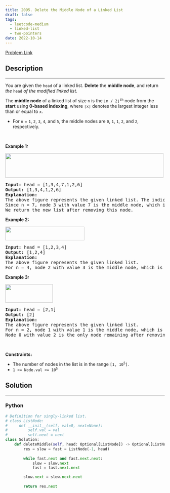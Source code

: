 ```yaml
---
title: 2095. Delete the Middle Node of a Linked List
draft: false
tags: 
  - leetcode-medium
  - linked-list
  - two-pointers
date: 2022-10-14
---
```


[Problem Link](https://leetcode.com/problems/delete-the-middle-node-of-a-linked-list/)

## Description

---
<p>You are given the <code>head</code> of a linked list. <strong>Delete</strong> the <strong>middle node</strong>, and return <em>the</em> <code>head</code> <em>of the modified linked list</em>.</p>

<p>The <strong>middle node</strong> of a linked list of size <code>n</code> is the <code>&lfloor;n / 2&rfloor;<sup>th</sup></code> node from the <b>start</b> using <strong>0-based indexing</strong>, where <code>&lfloor;x&rfloor;</code> denotes the largest integer less than or equal to <code>x</code>.</p>

<ul>
	<li>For <code>n</code> = <code>1</code>, <code>2</code>, <code>3</code>, <code>4</code>, and <code>5</code>, the middle nodes are <code>0</code>, <code>1</code>, <code>1</code>, <code>2</code>, and <code>2</code>, respectively.</li>
</ul>

<p>&nbsp;</p>
<p><strong class="example">Example 1:</strong></p>
<img alt="" src="https://assets.leetcode.com/uploads/2021/11/16/eg1drawio.png" style="width: 500px; height: 77px;" />
<pre>
<strong>Input:</strong> head = [1,3,4,7,1,2,6]
<strong>Output:</strong> [1,3,4,1,2,6]
<strong>Explanation:</strong>
The above figure represents the given linked list. The indices of the nodes are written below.
Since n = 7, node 3 with value 7 is the middle node, which is marked in red.
We return the new list after removing this node. 
</pre>

<p><strong class="example">Example 2:</strong></p>
<img alt="" src="https://assets.leetcode.com/uploads/2021/11/16/eg2drawio.png" style="width: 250px; height: 43px;" />
<pre>
<strong>Input:</strong> head = [1,2,3,4]
<strong>Output:</strong> [1,2,4]
<strong>Explanation:</strong>
The above figure represents the given linked list.
For n = 4, node 2 with value 3 is the middle node, which is marked in red.
</pre>

<p><strong class="example">Example 3:</strong></p>
<img alt="" src="https://assets.leetcode.com/uploads/2021/11/16/eg3drawio.png" style="width: 150px; height: 58px;" />
<pre>
<strong>Input:</strong> head = [2,1]
<strong>Output:</strong> [2]
<strong>Explanation:</strong>
The above figure represents the given linked list.
For n = 2, node 1 with value 1 is the middle node, which is marked in red.
Node 0 with value 2 is the only node remaining after removing node 1.</pre>

<p>&nbsp;</p>
<p><strong>Constraints:</strong></p>

<ul>
	<li>The number of nodes in the list is in the range <code>[1, 10<sup>5</sup>]</code>.</li>
	<li><code>1 &lt;= Node.val &lt;= 10<sup>5</sup></code></li>
</ul>


## Solution

---
### Python
``` py title='delete-the-middle-node-of-a-linked-list'
# Definition for singly-linked list.
# class ListNode:
#     def __init__(self, val=0, next=None):
#         self.val = val
#         self.next = next
class Solution:
    def deleteMiddle(self, head: Optional[ListNode]) -> Optional[ListNode]:
        res = slow = fast = ListNode(-1, head)
        
        while fast.next and fast.next.next:
            slow = slow.next
            fast = fast.next.next

        slow.next = slow.next.next
        
        return res.next
```


